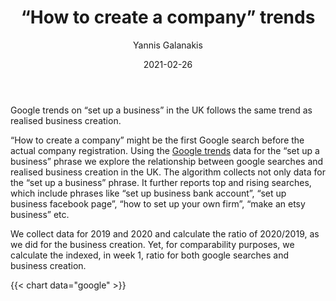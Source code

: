 ﻿---
title: “How to create a company” trends
date: 2021-02-26
author: 
 - Yannis Galanakis
---

Google trends on “set up a business” in the UK follows the same trend as realised business creation.
<!--more-->


“How to create a company” might be the first Google search before the actual company registration. Using the [Google trends](https://www.google.com/trends) data for the “set up a business” phrase we explore the relationship between google searches and realised business creation in the UK. The algorithm collects not only data for the “set up a business” phrase. It further reports top and rising searches, which include phrases like “set up business bank account”, “set up business facebook page”, “how to set up your own firm”, “make an etsy business” etc.  

We collect data for 2019 and 2020 and calculate the ratio of 2020/2019, as we did for the business creation. Yet, for comparability purposes, we calculate the indexed, in week 1, ratio for both google searches and business creation. 

{{< chart data="google" >}}


